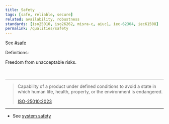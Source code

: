 ```yaml
---
title: Safety
tags: [safe, reliable, secure]
related: availability, robustness
standards: [iso25010, iso26262, misra-c, aiuc1, iec-62304, iec61508]
permalink: /qualities/safety
---
```


See [#safe](/tag-safe)

Definitions:

<div class="arc42-help" markdown="1">

Freedom from unacceptable risks.

</div><br>

<hr class="with-no-margin"/>


>Capability of a product under defined conditions to avoid a state in which human life, health, property, or the environment is endangered.
>
>[ISO-25010:2023](/references/#iso-25010-2023)

<hr class="with-no-margin"/>

* See [system safety](https://en.wikipedia.org/wiki/Software_system_safety)
